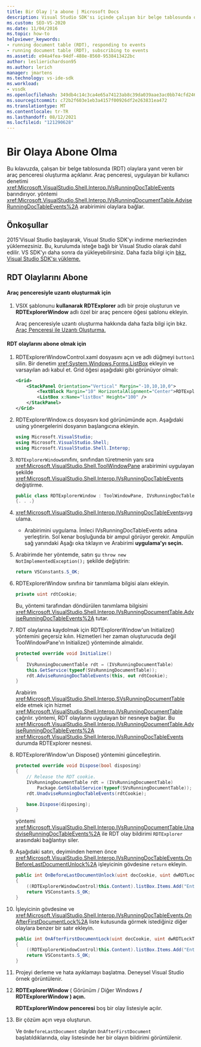```yaml
---
title: Bir Olay |'a abone | Microsoft Docs
description: Visual Studio SDK'sı içinde çalışan bir belge tablosunda olaylara yanıt veren bir araç penceresi Visual Studio öğrenin.
ms.custom: SEO-VS-2020
ms.date: 11/04/2016
ms.topic: how-to
helpviewer_keywords:
- running document table (RDT), responding to events
- running document table (RDT), subscribing to events
ms.assetid: e94a4fea-94df-488e-8560-9538413422bc
author: leslierichardson95
ms.author: lerich
manager: jmartens
ms.technology: vs-ide-sdk
ms.workload:
- vssdk
ms.openlocfilehash: 349db4c14c3ca4e65a74123ab8c39da039aae3ac0bb74cfd24644689f5bd7761
ms.sourcegitcommit: c72b2f603e1eb3a4157f00926df2e263831ea472
ms.translationtype: MT
ms.contentlocale: tr-TR
ms.lasthandoff: 08/12/2021
ms.locfileid: "121290628"
---
```

# <a name="subscribing-to-an-event"></a>Bir Olaya Abone Olma
Bu kılavuzda, çalışan bir belge tablosunda (RDT) olaylara yanıt veren bir araç penceresi oluşturma açıklanır. Araç penceresi, uygulayan bir kullanıcı denetimi <xref:Microsoft.VisualStudio.Shell.Interop.IVsRunningDocTableEvents> barındırıyor. yöntemi <xref:Microsoft.VisualStudio.Shell.Interop.IVsRunningDocumentTable.AdviseRunningDocTableEvents%2A> arabirimini olaylara bağlar.

## <a name="prerequisites"></a>Önkoşullar
 2015'Visual Studio başlayarak, Visual Studio SDK'yı indirme merkezinden yüklemezsiniz. Bu, kurulumda isteğe bağlı bir Visual Studio olarak dahil edilir. VS SDK'yı daha sonra da yükleyebilirsiniz. Daha fazla bilgi için [bkz. Visual Studio SDK'sı yükleme.](../extensibility/installing-the-visual-studio-sdk.md)

## <a name="subscribing-to-rdt-events"></a>RDT Olaylarını Abone

#### <a name="to-create-an-extension-with-a-tool-window"></a>Araç penceresiyle uzantı oluşturmak için

1. VSIX şablonunu **kullanarak RDTExplorer** adlı bir proje oluşturun ve **RDTExplorerWindow** adlı özel bir araç pencere öğesi şablonu ekleyin.

     Araç penceresiyle uzantı oluşturma hakkında daha fazla bilgi için bkz. [Araç Penceresi ile Uzantı Oluşturma.](../extensibility/creating-an-extension-with-a-tool-window.md)

#### <a name="to-subscribe-to-rdt-events"></a>RDT olaylarını abone olmak için

1. RDTExplorerWindowControl.xaml dosyasını açın ve adlı düğmeyi `button1` silin. Bir denetim <xref:System.Windows.Forms.ListBox> ekleyin ve varsayılan adı kabul et. Grid öğesi aşağıdaki gibi görünüyor olmalı:

    ```xml
    <Grid>
        <StackPanel Orientation="Vertical" Margin="-10,10,10,0">
            <TextBlock Margin="10" HorizontalAlignment="Center">RDTExplorerWindow</TextBlock>
            <ListBox x:Name="listBox" Height="100" />
        </StackPanel>
    </Grid>
    ```

2. RDTExplorerWindow.cs dosyasını kod görünümünde açın. Aşağıdaki using yönergelerini dosyanın başlangıcına ekleyin.

    ```csharp
    using Microsoft.VisualStudio;
    using Microsoft.VisualStudio.Shell;
    using Microsoft.VisualStudio.Shell.Interop;
    ```

3. `RDTExplorerWindow`sınıfını, sınıfından türetmenin yanı sıra <xref:Microsoft.VisualStudio.Shell.ToolWindowPane> arabirimini uygulayan şekilde <xref:Microsoft.VisualStudio.Shell.Interop.IVsRunningDocTableEvents> değiştirme.

    ```csharp
    public class RDTExplorerWindow : ToolWindowPane, IVsRunningDocTableEvents
    {. . .}
    ```

4. <xref:Microsoft.VisualStudio.Shell.Interop.IVsRunningDocTableEvents>uygulama.

    - Arabirimini uygulama. İmleci IVsRunningDocTableEvents adına yerleştirin. Sol kenar boşluğunda bir ampul görüyor gerekir. Ampulün sağ yanındaki Aşağı oka tıklayın ve Arabirimi **uygulama'yı seçin.**

5. Arabirimde her yöntemde, satırı şu `throw new NotImplementedException();` şekilde değiştirin:

    ```csharp
    return VSConstants.S_OK;
    ```

6. RDTExplorerWindow sınıfına bir tanımlama bilgisi alanı ekleyin.

    ```csharp
    private uint rdtCookie;
    ```

     Bu, yöntemi tarafından döndürülen tanımlama bilgisini <xref:Microsoft.VisualStudio.Shell.Interop.IVsRunningDocumentTable.AdviseRunningDocTableEvents%2A> tutar.

7. RDT olaylarına kaydolmak için RDTExplorerWindow'un Initialize() yöntemini geçersiz kılın. Hizmetleri her zaman oluşturucuda değil ToolWindowPane'ın Initialize() yönteminde almalıdır.

    ```csharp
    protected override void Initialize()
    {
        IVsRunningDocumentTable rdt = (IVsRunningDocumentTable)
        this.GetService(typeof(SVsRunningDocumentTable));
        rdt.AdviseRunningDocTableEvents(this, out rdtCookie);
    }
    ```

     Arabirim <xref:Microsoft.VisualStudio.Shell.Interop.SVsRunningDocumentTable> elde etmek için hizmet <xref:Microsoft.VisualStudio.Shell.Interop.IVsRunningDocumentTable> çağrılır. yöntemi, RDT olaylarını uygulayan bir nesneye bağlar. Bu <xref:Microsoft.VisualStudio.Shell.Interop.IVsRunningDocumentTable.AdviseRunningDocTableEvents%2A> <xref:Microsoft.VisualStudio.Shell.Interop.IVsRunningDocTableEvents> durumda RDTExplorer nesnesi.

8. RDTExplorerWindow'un Dispose() yöntemini güncelleştirin.

    ```csharp
    protected override void Dispose(bool disposing)
    {
        // Release the RDT cookie.
        IVsRunningDocumentTable rdt = (IVsRunningDocumentTable)
            Package.GetGlobalService(typeof(SVsRunningDocumentTable));
        rdt.UnadviseRunningDocTableEvents(rdtCookie);

        base.Dispose(disposing);
    }
    ```

     yöntemi <xref:Microsoft.VisualStudio.Shell.Interop.IVsRunningDocumentTable.UnadviseRunningDocTableEvents%2A> ile RDT olay bildirimi `RDTExplorer` arasındaki bağlantıyı siler.

9. Aşağıdaki satırı, deyiminden hemen önce <xref:Microsoft.VisualStudio.Shell.Interop.IVsRunningDocTableEvents.OnBeforeLastDocumentUnlock%2A> işleyicinin gövdesine `return` ekleyin.

    ```csharp
    public int OnBeforeLastDocumentUnlock(uint docCookie, uint dwRDTLockType, uint dwReadLocksRemaining, uint dwEditLocksRemaining)
    {
        ((RDTExplorerWindowControl)this.Content).listBox.Items.Add("Entering OnBeforeLastDocumentUnlock");
        return VSConstants.S_OK;
    }
    ```

10. İşleyicinin gövdesine ve <xref:Microsoft.VisualStudio.Shell.Interop.IVsRunningDocTableEvents.OnAfterFirstDocumentLock%2A> liste kutusunda görmek istediğiniz diğer olaylara benzer bir satır ekleyin.

    ```csharp
    public int OnAfterFirstDocumentLock(uint docCookie, uint dwRDTLockType, uint dwReadLocksRemaining, uint dwEditLocksRemaining)
    {
        ((RDTExplorerWindowControl)this.Content).listBox.Items.Add("Entering OnAfterFirstDocumentLock");
        return VSConstants.S_OK;
    }
    ```

11. Projeyi derleme ve hata ayıklamayı başlatma. Deneysel Visual Studio örnek görüntülenir.

12. **RDTExplorerWindow** ( Görünüm / Diğer Windows **/ RDTExplorerWindow ) açın.**

     **RDTExplorerWindow penceresi** boş bir olay listesiyle açılır.

13. Bir çözüm açın veya oluşturun.

     Ve `OnBeforeLastDocument` olayları `OnAfterFirstDocument` başlatıldıklarında, olay listesinde her bir olayın bildirimi görüntülenir.
